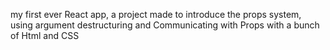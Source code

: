 my first ever React app, a project made to introduce the props system, using argument destructuring 
and Communicating with Props with a bunch of Html and CSS